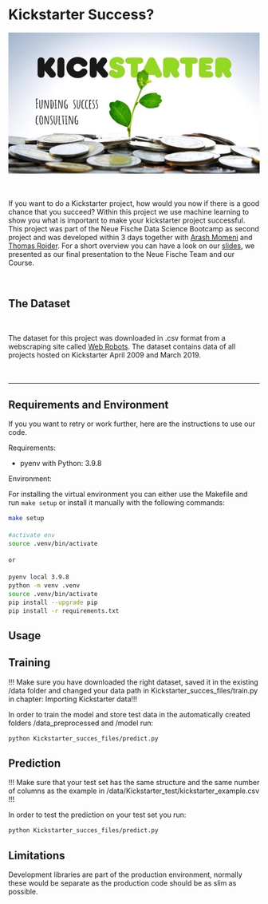 # Kickstarter Success?

![](images/Kickstarter_pic.jpg)
<br>
<br>
<br>


If you want to do a Kickstarter project, how would you now if there is a good chance that you succeed? Within this project we use machine learning to show you what is important to make your kickstarter project successful. This project was part of the Neue Fische Data Science Bootcamp as second project and was developed within 3 days together with [Arash Momeni](.....) and [Thomas Roider](....).
For a short overview you can have a look on our [slides](...), we presented as our final presentation to the Neue Fische Team and our Course.

<br>

## __The Dataset__
<br>

The dataset for this project was downloaded in .csv format from a webscraping site called [Web Robots](https://webrobots.io/kickstarter-datasets/). The dataset contains data of all projects hosted on Kickstarter April 2009 and March 2019.
<br>
<br>
<br>

---

## Requirements and Environment

If you you want to retry or work further, here are the instructions to use our code.

Requirements:
- pyenv with Python: 3.9.8

Environment: 

For installing the virtual environment you can either use the Makefile and run `make setup` or install it manually with the following commands: 

```Bash
make setup 

#activate env
source .venv/bin/activate

or

pyenv local 3.9.8
python -m venv .venv
source .venv/bin/activate
pip install --upgrade pip
pip install -r requirements.txt
```

## __Usage__

## Training

!!! Make sure you have downloaded the right dataset, saved it in the existing /data folder and 
changed your data path in Kickstarter_succes_files/train.py in chapter: Importing Kickstarter data!!!

In order to train the model and store test data in the automatically created folders /data_preprocessed and /model run:

```bash
python Kickstarter_succes_files/predict.py
```

## Prediction

!!! Make sure that your test set has the same structure and the same number of columns as 
the example in /data/Kickstarter_test/kickstarter_example.csv !!!

In order to test the prediction on your test set you run:

```bash
python Kickstarter_succes_files/predict.py 
```

## Limitations

Development libraries are part of the production environment, normally these would be separate as the production code should be as slim as possible.
